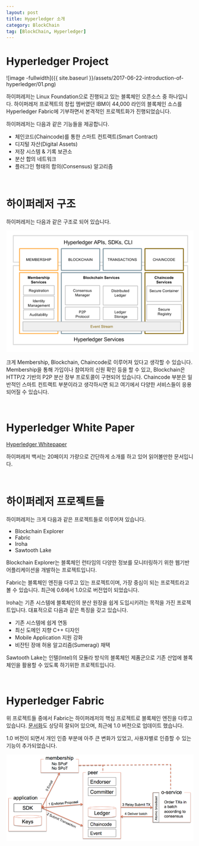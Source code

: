 ```yaml
---
layout: post
title: Hyperledger 소개
category: BlockChain
tag: [BlockChain, Hyperledger]
---
```


# Hyperledger Project

![image -fullwidth]({{ site.baseurl }}/assets/2017-06-22-introduction-of-hyperledger/01.png)

하이퍼레저는 Linux Foundation으로 진행되고 있는 블록체인 오픈소스 중 하나입니다.
하이퍼레저 프로젝트의 창립 멤버였던 IBM이 44,000 라인의 블록체인 소스를 Hyperledger Fabric에
기부하면서 본격적인 프로젝트화가 진행되었습니다.

하이퍼레저는 다음과 같은 기능들을 제공합니다.

<ul>
 	<li>체인코드(Chaincode)를 통한 스마트 컨트랙트(Smart Contract)</li>
 	<li>디지털 자산(Digital Assets)</li>
 	<li>저장 시스템 &amp; 기록 보관소</li>
 	<li>분산 합의 네트워크</li>
 	<li>플러그인 형태의 합의(Consensus) 알고리즘</li>
</ul>

<br>

# 하이퍼레저 구조

하이퍼레저는 다음과 같은 구조로 되어 있습니다.

![image -fullwidth](/assets/2017-06-22-introduction-of-hyperledger/02.png)

크게 Membership, Blockchain, Chaincode로 이루어져 있다고 생각할 수 있습니다.
Membership을 통해 가입이나 참여자의 신원 확인 등을 할 수 있고, Blockchain은 HTTP/2 기반의
P2P 분산 장부 프로토콜이 구현되어 있습니다. Chaincode 부분은 일반적인 스마트 컨트랙트 부분이라고
생각하시면 되고 여기에서 다양한 서비스들이 응용되어질 수 있습니다.

<br>

# Hyperledger White Paper

[Hyperledger Whitepaper](www.the-blockchain.com/docs/Hyperledger%20Whitepaper.pdf)

하이퍼레저 백서는 20페이지 가량으로 간단하게 소개를 하고 있어 읽어볼만한 문서입니다.

<br>

# 하이퍼레저 프로젝트들

하이퍼레저는 크게 다음과 같은 프로젝트들로 이루어져 있습니다.
<ul>
 	<li>Blockchain Explorer</li>
 	<li>Fabric</li>
 	<li>Iroha</li>
 	<li>Sawtooth Lake</li>
</ul>
Blockchain Explorer는 블록체인 런타임의 다양한 정보를 모니터링하기 위한
웹기반 어플리케이션을 개발하는 프로젝트입니다.

Fabric는 블록체인 엔진을 다루고 있는 프로젝트이며, 가장 중심이 되는 프로젝트라고
볼 수 있습니다. 최근에 0.6에서 1.0으로 버전업이 되었습니다.

Iroha는 기존 시스템에 블록체인의 분산 원장을 쉽게 도입시키려는 목적을 가진 프로젝트입니다.
대표적으로 다음과 같은 특징을 갖고 있습니다.
<ul>
 	<li>기존 시스템에 쉽게 연동</li>
 	<li>최신 도메인 지향 C++ 디자인</li>
 	<li>Mobile Application 지원 강화</li>
 	<li>비잔틴 장애 허용 알고리즘(Sumeragi) 채택</li>
</ul>

Sawtooth Lake는 인텔(Intel)의 모듈라 방식의 블록체인 제품군으로 기존 산업에
블록체인을 활용할 수 있도록 하기위한 프로젝트입니다.

<br>

# Hyperledger Fabric

위 프로젝트들 중에서 Fabric는 하이퍼레저의 핵심 프로젝트로 블록체인 엔진을 다루고 있습니다.
[문서화](http://hyperledger-fabric.readthedocs.io/en/latest/?cm_mc_uid=39188216865714963167367&amp;cm_mc_sid_50200000=1498110162)도 상당히 잘되어 있으며, 최근에 1.0 버전으로 업데이트 했습니다.

1.0 버전이 되면서 개인 인증 부분에 아주 큰 변화가 있었고, 사용자별로 인증할 수 있는
기능이 추가되었습니다.

![image -fullwidth](/assets/2017-06-22-introduction-of-hyperledger/03.png)
